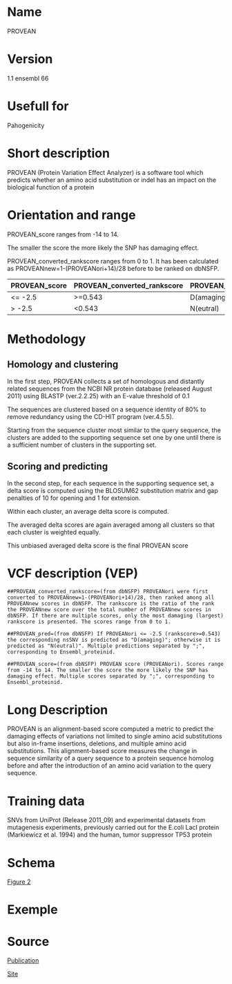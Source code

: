 # Name

PROVEAN

# Version

1.1 ensembl 66

# Usefull for

Pahogenicity

# Short description

PROVEAN (Protein Variation Effect Analyzer) is a software tool which predicts whether an amino acid substitution or indel has an impact on the biological function of a protein

# Orientation and range

PROVEAN_score ranges from -14 to 14.

The smaller the score the more likely the SNP has damaging effect.

PROVEAN_converted_rankscore ranges from 0 to 1. It has been calculated as  PROVEANnew=1-(PROVEANori+14)/28 before to be ranked on dbNSFP.

| PROVEAN_score | PROVEAN_converted_rankscore | PROVEAN_pred |
| - | - | - |
| <= -2.5 | >=0.543 | D(amaging) |
| > -2.5 | <0.543 | N(eutral) |

# Methodology

## Homology and clustering

In the first step, PROVEAN collects a set of homologous and distantly related sequences from the NCBI NR protein database (released August 2011) using BLASTP (ver.2.2.25) with an E-value threshold of 0.1

The sequences are clustered based on a sequence identity of 80% to remove redundancy using the CD-HIT program (ver.4.5.5).

Starting from the sequence cluster most similar to the query sequence, the clusters are added to the supporting sequence set one by one until there is a sufficient number of clusters in the supporting set.

## Scoring and predicting

In the second step, for each sequence in the supporting sequence set, a delta score is computed using the BLOSUM62 substitution matrix and gap penalties of 10 for opening and 1 for extension. 

Within each cluster, an average delta score is computed.

The averaged delta scores are again averaged among all clusters so that each cluster is weighted equally.

This unbiased averaged delta score is the final PROVEAN score

# VCF description (VEP)

`##PROVEAN_converted_rankscore=(from dbNSFP) PROVEANori were first converted to PROVEANnew=1-(PROVEANori+14)/28, then ranked among all PROVEANnew scores in dbNSFP. The rankscore is the ratio of the rank the PROVEANnew score over the total number of PROVEANnew scores in dbNSFP. If there are multiple scores, only the most damaging (largest) rankscore is presented. The scores range from 0 to 1.`

`##PROVEAN_pred=(from dbNSFP) If PROVEANori <= -2.5 (rankscore>=0.543) the corresponding nsSNV is predicted as "D(amaging)"; otherwise it is predicted as "N(eutral)". Multiple predictions separated by ";", corresponding to Ensembl_proteinid.`

`##PROVEAN_score=(from dbNSFP) PROVEAN score (PROVEANori). Scores range from -14 to 14. The smaller the score the more likely the SNP has damaging effect. Multiple scores separated by ";", corresponding to Ensembl_proteinid.`

# Long Description

PROVEAN is an alignment-based score computed a metric to predict the damaging effects of variations not limited to single amino acid substitutions but also in-frame insertions, deletions, and multiple amino acid substitutions. This alignment-based score measures the change in sequence similarity of a query sequence to a protein sequence homolog before and after the introduction of an amino acid variation to the query sequence.

# Training data

SNVs from UniProt (Release 2011_09) and experimental datasets from mutagenesis experiments, previously carried out for the E.coli LacI protein (Markiewicz et al. 1994) and the human, tumor suppressor TP53 protein

# Schema

[Figure 2](https://journals.plos.org/plosone/article?id=10.1371/journal.pone.0046688)

# Exemple

# Source

[Publication](https://journals.plos.org/plosone/article?id=10.1371/journal.pone.0046688)

[Site](http://provean.jcvi.org/index.php)
